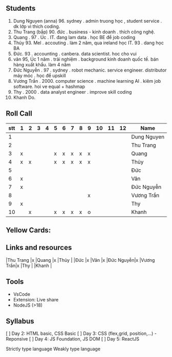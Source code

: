## Students
1. Dung Nguyen (anna) 96. sydney . admin truong học , student service . dk lớp vì thích coding.
2. Thu Trang (bắp) 90. đức . business - kinh doanh . thích công nghệ. 
3. Quang . 97 . Úc . IT. đang lam data . học BE để job coding
4. Thủy 93. Mel . accouting . làm 2 năm, qua ireland học IT. 93 . dang học BA
5. Đức. 93 . accounting . canbera. data scientist. hoc cho vui
6. vân 95, Úc 1 năm . trải nghiệm . background kinh doanh quốc tế. bán hàng xuất khẩu. làm 4 năm 
7. Đức Nguyễn . 97 . sydney . robot mechanic. service engineer. distributor máy móc . học để upskill
8. Vương Trần . 2000. computer science . machine learning AI . kiêm job software. hoi ve equal + hashmap
9. Thy . 2000 . data analyst engineer . improve skill coding
9. Khanh Do.

## Roll Call
| stt | 1 | 2 | 3 | 4 | 5 | 6 | 7 | 8 | 9 | 10 | 11 | 12 | Name |
|---|---|---|---|---|---|---|---|---|---|---|---|---|---|
|1  |   |   |   |   |   |   |   |   |   |   |   |   |Dung Nguyen   |
|2  |   |   |   |   |   |   |   |   |   |   |   |   |Thu Trang |
|3  | x |   |   |   | x | x | x | x | x |   |   |   |Quang |
|4  | x | x |   |   | x | x | x | x | x |   |   |   |Thủy  |
|5  |   |   |   |   |   |   |   |   |   |   |   |   |Đức   |
|6  | x |   |   |   |   |   |   |   |   |   |   |   |Vân   |
|7  | x |   |   |   |   |   |   |   |   |   |   |   |Đức Nguyễn|
|8  |   |   |   |   |   |   |   |   | x |   |   |   |Vương Trần|
|9  | x |   |   |   |   |   |   |   |   |   |   |   |Thy   |
|10 |   | x |   |   | x | x | x | x | o |   |   |   |Khanh   |

## Yellow Cards:

## Links and resources
|Thu Trang |x
|Quang |x
|Thủy  |
|Đức   |x
|Vân   |x
|Đức Nguyễn|x
|Vương Trần|x
|Thy   |
|Khanh   |

## Tools
- VsCode
- Extension: Live share
- NodeJS (>18)


## Syllabus

[ ] Day 2: HTML basic, CSS Basic
[ ] Day 3: CSS (flex,grid, position,...) - Reponsive
[ ] Day 4: JS Foundation, JS DOM
[ ] Day 5: ReactJS
 
Strictly type language
Weakly type language